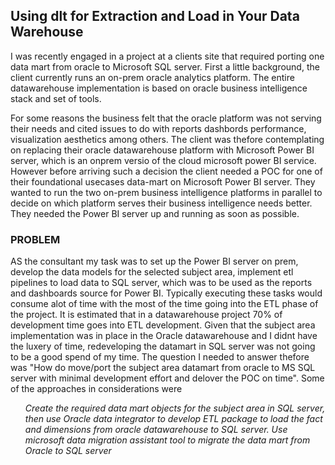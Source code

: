 ## Using dlt for Extraction and Load in Your Data Warehouse

I was recently engaged in a project at a clients site that required porting one data mart from oracle to Microsoft SQL server. First a little background, 
the client currently runs an on-prem oracle analytics platform. The entire datawarehouse implementation is based on oracle business intelligence stack and set of tools. 

For some reasons the business felt that the oracle platform was not serving their needs and cited issues to do with reports dashbords performance, visualization aesthetics among others. The client was thefore contemplating on replacing their oracle datawarehouse platform with Microsoft Power BI server, which is an onprem versio of the cloud microsoft power BI service. However before arriving such a decision the client needed a POC for one of their foundational usecases data-mart on Microsoft 
Power BI server. They wanted to run the two on-prem business intelligence platforms in parallel to decide on which platform serves their business intelligence needs better. They needed the Power BI server up and running as soon as possible.

### PROBLEM

AS the consultant my task was to set up the Power BI server on prem, develop the data models for the selected subject area, implement etl pipelines to load data to SQL server, which was to be used as the reports and dashboards source for Power BI. Typically executing these tasks would consume alot of time with the most of the time going into the ETL phase of the project.
It is estimated that in a datawarehouse project 70% of development time goes into ETL development. Given that the subject area 
implementation was in place in the Oracle datawarehouse and I didnt have the luxery of time, redeveloping the datamart in SQL server was not going to be a good spend of my time. The question I needed to answer thefore was "How do move/port the subject area datamart from oracle to MS SQL server with minimal development effort and delover the POC on time". Some of the approaches in considerations were
<ul>
<i>Create the required data mart objects for the subject area in SQL server, then use Oracle data integrator to develop ETL package to load the fact and dimensions from oracle datawarehouse to SQL server.</i>
<i>Use microsoft data migration assistant tool to migrate the data mart from Oracle to SQL server</i>
</ul>
